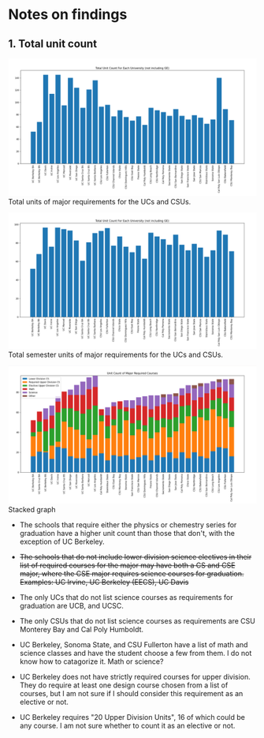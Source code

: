# Notes on findings

## 1. Total unit count

![unit graph](graphs/total_units.png)
Total units of major requirements for the UCs and CSUs.

![unit graph](graphs/total_quarter_to_sem.png)
Total semester units of major requirements for the UCs and CSUs.

![stacked unit graph](graphs/stacked.png)
Stacked graph

* The schools that require either the physics or chemestry series for graduation have a higher unit count than those that don't, with the exception of UC Berkeley.

* ~~The schools that do not include lower division science electives in their list of required courses for the major may have both a CS and CSE major, where the CSE major requires science courses for graduation. Examples: UC Irvine, UC Berkeley (EECS), UC Davis~~
* The only UCs that do not list science courses as requirements for graduation are UCB, and UCSC.
* The only CSUs that do not list science courses as requirements are CSU Monterey Bay and Cal Poly Humboldt.
* UC Berkeley, Sonoma State, and CSU Fullerton have a list of math and science classes and have the student choose a few from them. I do not know how to catagorize it. Math or science?
* UC Berkeley does not have strictly required courses for upper division. They do require at least one design course chosen from a list of courses, but I am not sure if I should consider this requirement as an elective or not.
* UC Berkeley requires "20 Upper Division Units", 16 of which could be any course. I am not sure whether to count it as an elective or not.